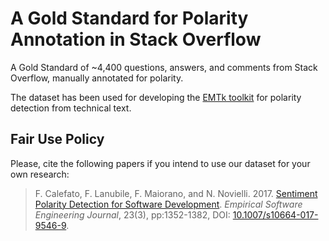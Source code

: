 # A Gold Standard for Polarity Annotation in Stack Overflow
A Gold Standard of ~4,400 questions, answers, and comments from Stack Overflow, manually annotated for polarity. 

The dataset has been used for developing the [EMTk toolkit](https://collab-uniba.github.io/EMTk/) for polarity detection from technical text.

## Fair Use Policy
Please, cite the following papers if you intend to use our dataset for your own research:
> F. Calefato, F. Lanubile, F. Maiorano, and N. Novielli. 2017. [Sentiment Polarity Detection for Software Development](https://arxiv.org/abs/1709.02984). *Empirical Software Engineering Journal*, 23(3), pp:1352-1382, DOI: [10.1007/s10664-017-9546-9](http://dx.doi.org/10.1007/s10664-017-9546-9).

